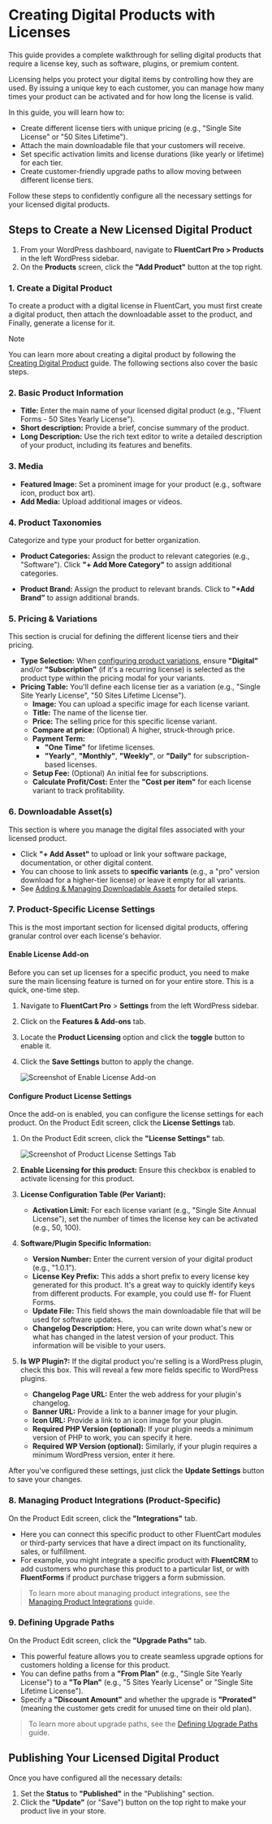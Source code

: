 # Creating Digital Products with Licenses

This guide provides a complete walkthrough for selling digital products that require a license key, such as software, plugins, or premium content.

Licensing helps you protect your digital items by controlling how they are used. By issuing a unique key to each customer, you can manage how many times your product can be activated and for how long the license is valid.

In this guide, you will learn how to:

* Create different license tiers with unique pricing (e.g., "Single Site License" or "50 Sites Lifetime").
* Attach the main downloadable file that your customers will receive.
* Set specific activation limits and license durations (like yearly or lifetime) for each tier.
* Create customer-friendly upgrade paths to allow moving between different license tiers.

Follow these steps to confidently configure all the necessary settings for your licensed digital products.

## Steps to Create a New Licensed Digital Product

1.  From your WordPress dashboard, navigate to **FluentCart Pro > Products** in the left  WordPress sidebar.
2.  On the **Products** screen, click the **"Add Product"** button at the top right.

### 1. Create a Digital Product 

To create a product with a digital license in FluentCart, you must first create a digital product, then attach the downloadable asset to the product, and Finally, generate a license for it. 

> [!NOTE]
> You can learn more about creating a digital product by following the [Creating Digital Product](/guide/product-types-creation/creating-digital-products) guide. The following sections also cover the basic steps.



### 2. Basic Product Information

* **Title:** Enter the main name of your licensed digital product (e.g., "Fluent Forms - 50 Sites Yearly License").
* **Short description:** Provide a brief, concise summary of the product.
* **Long Description:** Use the rich text editor to write a detailed description of your product, including its features and benefits.

### 3. Media

* **Featured Image:** Set a prominent image for your product (e.g., software icon, product box art).
* **Add Media:** Upload additional images or videos.

### 4. Product Taxonomies

Categorize and type your product for better organization.

* **Product Categories:**
    Assign the product to relevant categories (e.g., "Software"). Click **"+ Add More Category"** to assign additional categories.

* **Product Brand:** 
    Assign the product to relevant brands. Click to **"+Add Brand”** to assign additional brands.

### 5. Pricing & Variations

This section is crucial for defining the different license tiers and their pricing.

* **Type Selection:** When [configuring product variations](/guide/product-types-creation/creating-digital-products.html#4-pricing-variatio), ensure **"Digital"** and/or **"Subscription"** (if it's a recurring license) is selected as the product type within the pricing modal for your variants.
* **Pricing Table:** You'll define each license tier as a variation (e.g., "Single Site Yearly License", "50 Sites Lifetime License").
    * **Image:** You can upload a specific image for each license variant.
    * **Title:** The name of the license tier.
    * **Price:** The selling price for this specific license variant.
    * **Compare at price:** (Optional) A higher, struck-through price.
    * **Payment Term:**
        * **"One Time"** for lifetime licenses.
        * **"Yearly"**, **"Monthly"**, **"Weekly"**, or **"Daily"** for subscription-based licenses.
    * **Setup Fee:** (Optional) An initial fee for subscriptions.
    * **Calculate Profit/Cost:** Enter the **"Cost per item"** for each license variant to track profitability.


### 6. Downloadable Asset(s)

This section is where you manage the digital files associated with your licensed product.

* Click **"+ Add Asset"** to upload or link your software package, documentation, or other digital content.
* You can choose to link assets to **specific variants** (e.g., a "pro" version download for a higher-tier license) or leave it empty for all variants.
* See [Adding & Managing Downloadable Assets](/guide/product-types-creation/creating-digital-products#5-downloadable-assets) for detailed steps.

### 7. Product-Specific License Settings

This is the most important section for licensed digital products, offering granular control over each license's behavior.

#### Enable License Add-on
Before you can set up licenses for a specific product, you need to make sure the main licensing feature is turned on for your entire store. This is a quick, one-time step.

1. Navigate to **FluentCart Pro** > **Settings** from the left WordPress sidebar.

2. Click on the **Features & Add-ons** tab.

3. Locate the **Product Licensing** option and click the **toggle** button to enable it.

4. Click the **Save Settings** button to apply the change.

    ![Screenshot of Enable License Add-on](/images/product-types-creation/creating-digital-product-license/license-add-on.webp)

#### Configure Product License Settings

Once the add-on is enabled, you can configure the license settings for each product. On the Product Edit screen, click the **License Settings** tab.

1.  On the Product Edit screen, click the **"License Settings"** tab.

    ![Screenshot of Product License Settings Tab](/images/product-types-creation/creating-digital-product-license/License-Settings-1.webp)

2.  **Enable Licensing for this product:** Ensure this checkbox is enabled to activate licensing for this product.

3.  **License Configuration Table (Per Variant):**
    * **Activation Limit:** For each license variant (e.g., "Single Site Annual License"), set the number of times the license key can be activated (e.g., 50, 100).

4.  **Software/Plugin Specific Information:**
    * **Version Number:** Enter the current version of your digital product (e.g., "1.0.1").
    * **License Key Prefix:** This adds a short prefix to every license key generated for this product. It's a great way to quickly identify keys from different products. For example, you could use ff- for Fluent Forms.
    * **Update File:** This field shows the main downloadable file that will be used for software updates.
    * **Changelog Description:** Here, you can write down what's new or what has changed in the latest version of your product. This information will be visible to your users.
    
5.  **Is WP Plugin?:** If the digital product you're selling is a WordPress plugin, check this box. This will reveal a few more fields specific to WordPress plugins.

     * **Changelog Page URL:** Enter the web address for your plugin's changelog.
     * **Banner URL:** Provide a link to a banner image for your plugin.
     * **Icon URL:** Provide a link to an icon image for your plugin.
     * **Required PHP Version (optional):** If your plugin needs a minimum version of PHP to work, you can specify it here.
     * **Required WP Version (optional):** Similarly, if your plugin requires a minimum WordPress version, enter it here.

After you've configured these settings, just click the **Update Settings** button to save your changes.

### 8. Managing Product Integrations (Product-Specific)

On the Product Edit screen, click the **"Integrations"** tab.

* Here you can connect this specific product to other FluentCart modules or third-party services that have a direct impact on its functionality, sales, or fulfillment.
* For example, you might integrate a specific product with **FluentCRM** to add customers who purchase this product to a particular list, or with **FluentForms** if product purchase triggers a form submission.

>To learn more about managing product integrations, see the [Managing Product Integrations](/guide/product-types-creation/managing-product-integrations) guide.

### 9. Defining Upgrade Paths

On the Product Edit screen, click the **"Upgrade Paths"** tab.

* This powerful feature allows you to create seamless upgrade options for customers holding a license for this product.
* You can define paths from a **"From Plan"** (e.g., "Single Site Yearly License") to a **"To Plan"** (e.g., "5 Sites Yearly License" or "Single Site Lifetime License").
* Specify a **"Discount Amount"** and whether the upgrade is **"Prorated"** (meaning the customer gets credit for unused time on their old plan).

>To learn more about upgrade paths, see the [Defining Upgrade Paths](/guide/product-types-creation/defining-upgrade-paths) guide.


## Publishing Your Licensed Digital Product

Once you have configured all the necessary details:

1.  Set the **Status** to **"Published"** in the "Publishing" section.
2.  Click the **"Update"** (or "Save") button on the top right to make your product live in your store.
